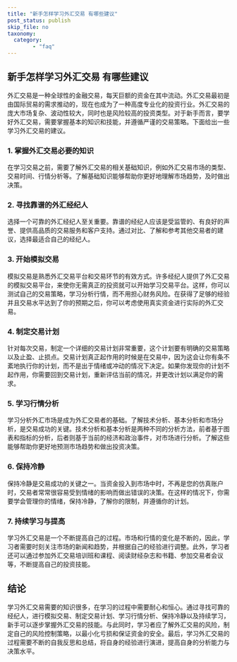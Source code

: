 ```yaml
---
title: "新手怎样学习外汇交易 有哪些建议"
post_status: publish
skip_file: no
taxonomy:
  category:
        - "faq"
---
```


## 新手怎样学习外汇交易 有哪些建议

外汇交易是一种全球性的金融交易，每天巨额的资金在其中流动。外汇交易最初是由国际贸易的需求推动的，现在也成为了一种高度专业化的投资行业。外汇交易的庞大市场复杂、波动性较大，同时也是风险较高的投资类型。对于新手而言，要学好外汇交易，需要掌握基本的知识和技能，并遵循严谨的交易策略。下面给出一些学习外汇交易的建议。

### 1\. 掌握外汇交易必要的知识

在学习交易之前，需要了解外汇交易的相关基础知识，例如外汇交易市场的类型、交易时间、行情分析等。了解基础知识能够帮助你更好地理解市场趋势，及时做出决策。

### 2\. 寻找靠谱的外汇经纪人

选择一个可靠的外汇经纪人至关重要。靠谱的经纪人应该是受监管的、有良好的声誉、提供高品质的交易服务和客户支持。通过对比、了解和参考其他交易者的建议，选择最适合自己的经纪人。

### 3\. 开始模拟交易

模拟交易是熟悉外汇交易平台和交易环节的有效方式。许多经纪人提供了外汇交易的模拟交易平台，来使你无需真正的投资就可以开始学习交易平台。这样，你可以测试自己的交易策略，学习分析行情，而不用担心财务风险。在获得了足够的经验并且交易水平达到了你的预期之后，你可以考虑使用真实资金进行实际的外汇交易。

### 4\. 制定交易计划

针对每次交易，制定一个详细的交易计划非常重要，这个计划要有明确的交易策略以及止盈、止损点。交易计划真正起作用的时候是在交易中，因为这会让你有条不紊地执行你的计划，而不是出于情绪或冲动的情况下决定。如果你发现你的计划不起作用，你需要回到交易计划，重新评估当前的情况，并更改计划以满足你的需求。

### 5\. 学习行情分析

学习分析外汇市场是成为外汇交易者的基础。了解技术分析、基本分析和市场分析，是交易成功的关键。技术分析和基本分析是两种不同的分析方法，前者基于图表和指标的分析，后者则基于当前的经济和政治事件，对市场进行分析。了解这些能够帮助你更好地预测市场趋势和做出投资决策。

### 6\. 保持冷静

保持冷静是交易成功的关键之一。当资金投入到市场中时，不再是您的仿真账户时，交易者常常很容易受到情绪的影响而做出错误的决策。在这样的情况下，你需要学会管理你的情绪，保持冷静，了解你的限制，并遵循你的计划。

### 7\. 持续学习与提高

学习外汇交易是一个不断提高自己的过程。市场和行情的变化是不断的，因此，学习者需要时刻关注市场的新闻和趋势，并根据自己的经验进行调整。此外，学习者还可以通过参加外汇交易培训班和课程、阅读财经杂志和书籍、参加交易者会议等，不断提高自己的投资技能。

## 结论

学习外汇交易需要的知识很多，在学习的过程中需要耐心和恒心。通过寻找可靠的经纪人，进行模拟交易、制定交易计划、学习行情分析、保持冷静以及持续学习，新手可以逐步掌握外汇交易的技能。与此同时，学习者应了解外汇交易的风险，制定自己的风险控制策略，以最小化亏损和保证资金的安全。最后，学习外汇交易的过程需要不断的自我反思和总结，将自身的经验进行演进，提高自身的分析能力与决策水平。
